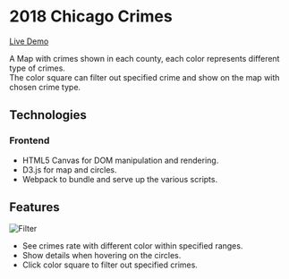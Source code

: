 # 2018 Chicago Crimes

[Live Demo](https://cindyko226.github.io/ChiCrimes/)


A Map with crimes shown in each county, each color represents different type of crimes.  
The color square can filter out specified crime and show on the map with chosen crime type.


## Technologies


### Frontend

* HTML5 Canvas for DOM manipulation and rendering.
* D3.js for map and circles.
* Webpack to bundle and serve up the various scripts.



## Features 
![Filter](https://github.com/cindyko226/ChicagoCrimes/blob/master/screenshots/crimes.gif)
* See crimes rate with different color within specified ranges.
* Show details when hovering on the circles.
* Click color square to filter out specified crimes.